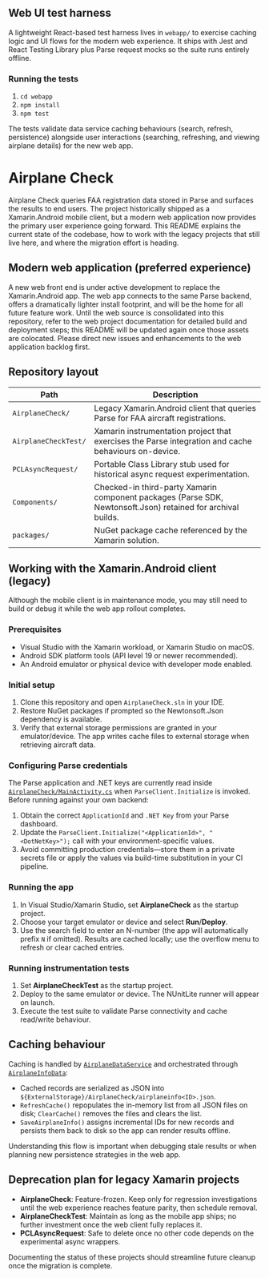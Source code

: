 
## Web UI test harness

A lightweight React-based test harness lives in `webapp/` to exercise caching logic and UI flows for the modern web experience. It ships with Jest and React Testing Library plus Parse request mocks so the suite runs entirely offline.

### Running the tests

1. `cd webapp`
2. `npm install`
3. `npm test`

The tests validate data service caching behaviours (search, refresh, persistence) alongside user interactions (searching, refreshing, and viewing airplane details) for the new web app.
# Airplane Check

Airplane Check queries FAA registration data stored in Parse and surfaces the results to end users. The project historically shipped as a Xamarin.Android mobile client, but a modern web application now provides the primary user experience going forward. This README explains the current state of the codebase, how to work with the legacy projects that still live here, and where the migration effort is heading.

## Modern web application (preferred experience)

A new web front end is under active development to replace the Xamarin.Android app. The web app connects to the same Parse backend, offers a dramatically lighter install footprint, and will be the home for all future feature work. Until the web source is consolidated into this repository, refer to the web project documentation for detailed build and deployment steps; this README will be updated again once those assets are colocated. Please direct new issues and enhancements to the web application backlog first.

## Repository layout

| Path | Description |
| ---- | ----------- |
| `AirplaneCheck/` | Legacy Xamarin.Android client that queries Parse for FAA aircraft registrations. |
| `AirplaneCheckTest/` | Xamarin instrumentation project that exercises the Parse integration and cache behaviours on-device. |
| `PCLAsyncRequest/` | Portable Class Library stub used for historical async request experimentation. |
| `Components/` | Checked-in third-party Xamarin component packages (Parse SDK, Newtonsoft.Json) retained for archival builds. |
| `packages/` | NuGet package cache referenced by the Xamarin solution. |

## Working with the Xamarin.Android client (legacy)

Although the mobile client is in maintenance mode, you may still need to build or debug it while the web app rollout completes.

### Prerequisites

- Visual Studio with the Xamarin workload, or Xamarin Studio on macOS.
- Android SDK platform tools (API level 19 or newer recommended).
- An Android emulator or physical device with developer mode enabled.

### Initial setup

1. Clone this repository and open `AirplaneCheck.sln` in your IDE.
2. Restore NuGet packages if prompted so the Newtonsoft.Json dependency is available.
3. Verify that external storage permissions are granted in your emulator/device. The app writes cache files to external storage when retrieving aircraft data.

### Configuring Parse credentials

The Parse application and .NET keys are currently read inside [`AirplaneCheck/MainActivity.cs`](AirplaneCheck/MainActivity.cs) when `ParseClient.Initialize` is invoked. Before running against your own backend:

1. Obtain the correct `ApplicationId` and `.NET Key` from your Parse dashboard.
2. Update the `ParseClient.Initialize("<ApplicationId>", "<DotNetKey>");` call with your environment-specific values.
3. Avoid committing production credentials—store them in a private secrets file or apply the values via build-time substitution in your CI pipeline.

### Running the app

1. In Visual Studio/Xamarin Studio, set **AirplaneCheck** as the startup project.
2. Choose your target emulator or device and select **Run**/**Deploy**.
3. Use the search field to enter an N-number (the app will automatically prefix `N` if omitted). Results are cached locally; use the overflow menu to refresh or clear cached entries.

### Running instrumentation tests

1. Set **AirplaneCheckTest** as the startup project.
2. Deploy to the same emulator or device. The NUnitLite runner will appear on launch.
3. Execute the test suite to validate Parse connectivity and cache read/write behaviour.

## Caching behaviour

Caching is handled by [`AirplaneDataService`](AirplaneCheck/DataServices/AirplaneDataService.cs) and orchestrated through [`AirplaneInfoData`](AirplaneCheck/AirplaneInfoData.cs):

- Cached records are serialized as JSON into `${ExternalStorage}/AirplaneCheck/airplaneinfo<ID>.json`.
- `RefreshCache()` repopulates the in-memory list from all JSON files on disk; `ClearCache()` removes the files and clears the list.
- `SaveAirplaneInfo()` assigns incremental IDs for new records and persists them back to disk so the app can render results offline.

Understanding this flow is important when debugging stale results or when planning new persistence strategies in the web app.

## Deprecation plan for legacy Xamarin projects

- **AirplaneCheck**: Feature-frozen. Keep only for regression investigations until the web experience reaches feature parity, then schedule removal.
- **AirplaneCheckTest**: Maintain as long as the mobile app ships; no further investment once the web client fully replaces it.
- **PCLAsyncRequest**: Safe to delete once no other code depends on the experimental async wrappers.

Documenting the status of these projects should streamline future cleanup once the migration is complete.
